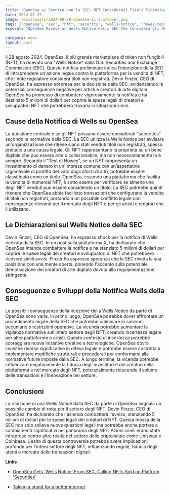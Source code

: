 ```yaml
---
title: "OpenSea si Scontra con la SEC: NFT Considerati Titoli Finanziari"
date: 2024-08-29
image: /pics/posts/2024-08-29-opensea-si-sco/cover.png
tags: ["opensea", "sec", "nft", "security", "wells-notice", "howey-test"]
excerpt: "OpenSea Riceve un Wells Notice dalla SEC Che Considera gli NFT Titoli Finanziari"

category: news
layout: post
---
```



Il 28 agosto 2024, OpenSea, il più grande marketplace di token non fungibili (NFT), ha ricevuto una "Wells Notice" dalla U.S. Securities and Exchange Commission (SEC). Questa notifica preliminare indica l'intenzione della SEC di intraprendere un'azione legale contro la piattaforma per la vendita di NFT, che l'ente regolatore considera titoli non registrati. Devin Finzer, CEO di OpenSea, ha espresso sorpresa per la decisione della SEC, evidenziando le potenziali conseguenze negative per artisti e creatori di arte digitale. OpenSea ha promesso di combattere vigorosamente la notifica e ha destinato 5 milioni di dollari per coprire le spese legali di creatori e sviluppatori NFT che potrebbero trovarsi in situazioni simili.

Cause della Notifica di Wells su OpenSea
-----------

La questione centrale è se gli NFT possano essere considerati "securities" secondo le normative della SEC. La SEC utilizza la Wells Notice per avvisare un'organizzazione che ritiene siano stati venduti titoli non registrati, spesso preludio a una causa legale. Gli NFT rappresentano la proprietà su un bene digitale che può essere arte o collezionabile, ma non necessariamente lo è sempre. Secondo il "Test di Howey", se un NFT rappresenta un investimento di denaro in un'impresa comune con un’aspettativa ragionevole di profitto derivato dagli sforzi di altri, potrebbe essere classificato come un titolo. OpenSea, essendo una piattaforma che facilita la vendita di numerosi NFT, è sotto esame per verificare se almeno uno degli NFT venduti può essere considerato un titolo. La SEC potrebbe quindi ritenere che OpenSea abbia facilitato transazioni che configurano la vendita di titoli non registrati, portando a un possibile conflitto legale con conseguenze rilevanti per il mercato degli NFT e per gli artisti e creatori che li utilizzano.

Le Dichiarazioni sul Wells Notice della SEC
-----------

Devin Finzer, CEO di OpenSea, ha espresso shock per la notifica di Wells ricevuta dalla SEC. In un post sulla piattaforma X, ha dichiarato che OpenSea intende combattere la notifica e ha stanziato 5 milioni di dollari per coprire le spese legali dei creatori e sviluppatori di NFT che potrebbero ricevere simili avvisi. Finzer ha espresso speranza che la SEC riveda la sua posizione con una mente aperta, ponendo l'accento sulla potenziale demotivazione dei creatori di arte digitale dovuta alla regolamentazione stringente.

Conseguenze e Sviluppi della Notifica Wells della SEC
-----------

Le possibili conseguenze della ricezione della Wells Notice da parte di OpenSea sono varie. In primo luogo, OpenSea potrebbe dover affrontare un procedimento legale della SEC che potrebbe culminare in sanzioni pecuniarie o restrizioni operative. La vicenda potrebbe aumentare la vigilanza normativa sull'intero settore degli NFT, creando incertezza legale per altre piattaforme e artisti. Questo contesto di incertezza potrebbe scoraggiare nuove iniziative creative e tecnologiche. OpenSea dovrà investire risorse significative in difesa legale e potrebbe essere costretta a implementare modifiche strutturali e procedurali per conformarsi alle normative future imposte dalla SEC. A lungo termine, la vicenda potrebbe influenzare negativamente la fiducia degli investitori e dei creatori nella piattaforma e nel mercato degli NFT, potenzialmente riducendo il volume delle transazioni e l'innovazione nel settore.

Conclusioni
-----------

La ricezione di una Wells Notice dalla SEC da parte di OpenSea segnala un possibile cambio di rotta per il settore degli NFT. Devin Finzer, CEO di OpenSea, ha dichiarato che l'azienda combatterà l'avviso, stanziando 5 milioni di dollari per le spese legali dei creatori di NFT. Questa mossa della SEC non solo solleva nuove questioni legali ma potrebbe anche portare a cambiamenti significativi nel panorama degli NFT. Azioni simili erano state intraprese contro altre realtà nel settore delle criptovalute come Uniswap e Coinbase. L'esito di questa controversia potrebbe avere implicazioni profonde per l'intero settore degli NFT, influenzando regole, fiducia degli utenti e mercato delle transazioni digitali.

**Links**


- [OpenSea Gets 'Wells Notice' From SEC, Calling NFTs Sold on Platform 'Securities'](https://www.coindesk.com/policy/2024/08/28/opensea-gets-wells-notice-from-sec-calling-nfts-sold-on-platform-securities/)

- [Taking a stand for a better internet](https://opensea.io/blog/articles/taking-a-stand-for-a-better-internet)